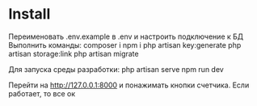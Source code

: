 # Install

Переименовать .env.example в .env и настроить подключение к БД
Выполнить команды:
	composer i
	npm i
	php artisan key:generate
	php artisan storage:link
	php artisan migrate

Для запуска среды разработки:
	php artisan serve
	npm run dev

Перейти на http://127.0.0.1:8000 и понажимать кнопки счетчика. Если работает, то все ок
